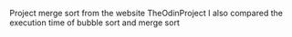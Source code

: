 Project merge sort from the website TheOdinProject 
I also compared the execution time of bubble sort and merge sort
